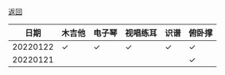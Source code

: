 [返回](./)


|日期|木吉他|电子琴|视唱练耳|识谱|俯卧撑|
|---|---|---|---|---|---|
|20220122|✓|✓|✓|✓|✓|
|20220121| | | | |✓|
